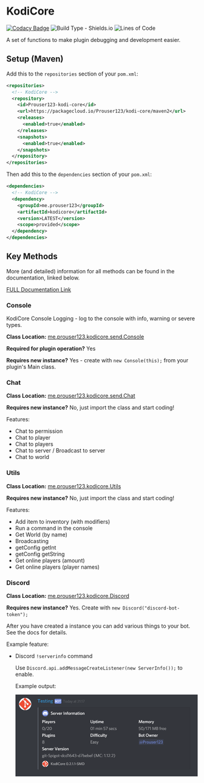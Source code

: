 # KodiCore

[![Codacy Badge](https://api.codacy.com/project/badge/Grade/fc6ad96bff994eceb807dc979b2d9bae)](https://www.codacy.com/app/CodeNet/KodiCore?utm_source=github.com&amp;utm_medium=referral&amp;utm_content=Prouser123/KodiCore&amp;utm_campaign=Badge_Grade)
![Build Type - Shields.io](https://img.shields.io/badge/buildtype-maven-red.svg)
![Lines of Code](https://tokei.rs/b1/github/Prouser123/KodiCore)

A set of functions to make plugin debugging and development easier.

## Setup (Maven)
Add this to the `repositories` section of your `pom.xml`:
```xml
<repositories>
  <!-- KodiCore -->
  <repository>
    <id>Prouser123-kodi-core</id>
    <url>https://packagecloud.io/Prouser123/kodi-core/maven2</url>
    <releases>
      <enabled>true</enabled>
    </releases>
    <snapshots>
      <enabled>true</enabled>
    </snapshots>
  </repository>
</repositories>
```

Then add this to the `dependencies` section of your `pom.xml`:
```xml
<dependencies>
  <!-- KodiCore -->
  <dependency>
    <groupId>me.prouser123</groupId>
    <artifactId>kodicore</artifactId>
    <version>LATEST</version>
    <scope>provided</scope>
  </dependency>
</dependencies>
```

## Key Methods

More (and detailed) information for all methods can be found in the documentation, linked below.

[FULL Documentation Link](https://kodicore.github.io/KodiCore)

### Console

KodiCore Console Logging - log to the console with info, warning or severe types.

**Class Location:** [me.prouser123.kodicore.send.Console](https://kodicore.github.io/KodiCore/me/prouser123/kodicore/send/Console.html)

**Required for plugin operation?** Yes

**Requires new instance?** Yes - create with `new Console(this);` from your plugin's Main class.

### Chat

**Class Location:** [me.prouser123.kodicore.send.Chat](https://kodicore.github.io/KodiCore/me/prouser123/kodicore/send/Chat.html)

**Requires new instance?** No, just import the class and start coding!

Features:
- Chat to permission
- Chat to player
- Chat to players
- Chat to server / Broadcast to server
- Chat to world

### Utils

**Class Location:** [me.prouser123.kodicore.Utils](https://kodicore.github.io/KodiCore/me/prouser123/kodicore/Utils.html)

**Requires new instance?** No, just import the class and start coding!

Features:
- Add item to inventory (with modifiers)
- Run a command in the console
- Get World (by name)
- Broadcasting
- getConfig getInt
- getConfig getString
- Get online players (amount)
- Get online players (player names)
 
### Discord

**Class Location:** 
[me.prouser123.kodicore.Discord](https://kodicore-4vjczy4tx.now.sh/docs/me/prouser123/kodicore/discord/Discord.html)

**Requires new instance?** Yes. Create with `new Discord("discord-bot-token");`

After you have created a instance you can add various things to your bot. See the docs for details.


Example feature:

- Discord `!serverinfo` command

  Use `Discord.api.addMessageCreateListener(new ServerInfo());` to enable.

  Example output:

  <img src="https://github.com/KodiCore/DiscordBot/raw/master-standalone/serverinfo_output.PNG" alt="Output" width=550>
